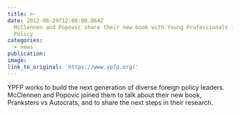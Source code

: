 ```yaml
---
title: >-
date: 2012-06-29T12:00:00.864Z
  McClennen and Popovic share their new book with Young Professionals in Foreign
  Policy
categories: 
  - news
publication:
image:
link_to_original: 'https://www.ypfp.org/'
---
```


YPFP works to build the next generation of diverse foreign policy leaders. McClennen and Popovic joined them to talk about their new book, Pranksters vs Autocrats, and to share the next steps in their research.